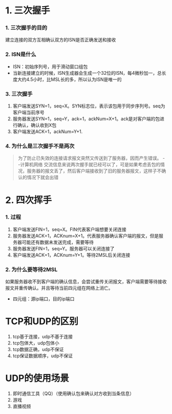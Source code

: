 # 1. 三次握手

### 1. 三次握手的目的
建立连接的双方互相确认双方的ISN是否正确发送和接收

### 2. ISN是什么
- ISN：初始序列号，用于滑动窗口组包
- 当新连接建立的时候，ISN生成器会生成一个32位的ISN，每4微秒加一，总长度大约4.5小时，比MSL长的多，所以认为ISN是唯一的

### 3. 三次握手
1. 客户端发送SYN=1，seq=X。SYN标志位，表示该包用于同步序列号。seq为客户端当前序号
2. 服务器发送SYN=1，seq=Y，ack=1，ackNum=X+1。ack是对客户端的包进行确认，确认收到X包
3. 客户端发送ACK=1，ackNum=Y+1.

### 4. 为什么是三次握手不是两次
> 为了防止已失效的连接请求报文突然又传送到了服务器，因而产生错误。 --计算机网络
交流信息来说两次握手就已经可以了，可是如果考虑丢包的情况，服务器的报文丢了，然后客户端接收到了旧的服务器报文，这样子不确认的情况下就会出错

# 2. 四次挥手

### 1. 过程
1. 客户端发送FIN=1，seq=X。FIN代表客户端想要关闭连接
2. 服务器发送ACK=1，ACKnum=X+1。代表服务器确认客户端的报文，但是服务器可能还有数据未发送完成，需要等待
3. 服务器发送FIN=1，seq=Y。服务器可以关闭连接了
4. 客户端发送ACK=1，ACKnum=Y+1。等待2MSL后关闭连接

### 2. 为什么要等待2MSL
如果服务器收不到客户端的确认信息，会尝试重传关闭报文，客户端需要等待接收报文并重传确认。并且等待当前四元组在网络上消亡。
- 四元组：源ip端口，目的ip端口

# TCP和UDP的区别
1. tcp基于连接，udp不基于连接
2. tcp包体大，udp包体小
3. tcp数据正确，udp不保证
4. tcp保证数据顺序，udp不保证

# UDP的使用场景
1. 即时通信工具（QQ）（使用确认包来确认对方收到当条信息）
2. 游戏
3. 直播视频
